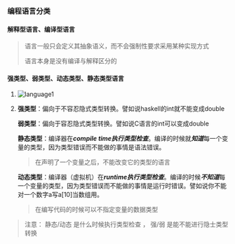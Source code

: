 ### 编程语言分类



#### 解释型语言、编译型语言

> 语言一般只会定义其抽象语义，而不会强制性要求采用某种实现方式
>
> 语言本身是没有编译与解释区分的

#### 强类型、弱类型、动态类型、静态类型语言

1. ![language1](../image/language1.jpg)

2. **强类型**：偏向于不容忍隐式类型转换。譬如说haskell的int就不能变成double

   **弱类型**：偏向于容忍隐式类型转换。譬如说C语言的int可以变成double

   **静态类型**：编译器在***compile time执行类型检查***。编译的时候就***知道***每一个变量的类型，因为类型错误而不能做的事情是语法错误。

   > 在声明了一个变量之后，不能改变它的类型的语言

   **动态类型**：编译器（虚拟机）在***runtime执行类型检查***。编译的时候***不知道***每一个变量的类型，因为类型错误而不能做的事情是运行时错误。譬如说你不能对一个数字a写a[10]当数组用。

   > 在编写代码的时候可以不指定变量的数据类型

> 注意： 静态/动态 是什么时候执行类型检查   ，  强/弱 是能不能进行隐士类型转换